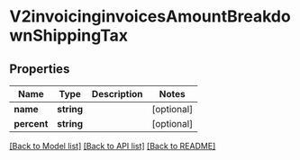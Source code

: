 # V2invoicinginvoicesAmountBreakdownShippingTax

## Properties
Name | Type | Description | Notes
------------ | ------------- | ------------- | -------------
**name** | **string** |  | [optional] 
**percent** | **string** |  | [optional] 

[[Back to Model list]](../README.md#documentation-for-models) [[Back to API list]](../README.md#documentation-for-api-endpoints) [[Back to README]](../README.md)


